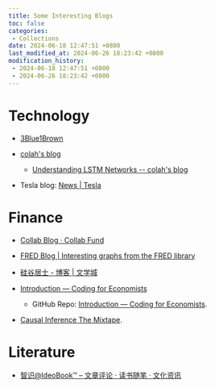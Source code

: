 ```yaml
---
title: Some Interesting Blogs
toc: false
categories:
 - Collections
date: 2024-06-18 12:47:51 +0800
last_modified_at: 2024-06-26 18:23:42 +0800
modification_history:
 - 2024-06-18 12:47:51 +0800
 - 2024-06-26 18:23:42 +0800
---
```


# Technology

- [3Blue1Brown](https://www.3blue1brown.com/)
- [colah's blog](https://colah.github.io/)
  - [Understanding LSTM Networks -- colah's blog](https://colah.github.io/posts/2015-08-Understanding-LSTMs/)

- Tesla blog: [News \| Tesla](https://www.tesla.com/blog)

# Finance

- [Collab Blog · Collab Fund](https://collabfund.com/blog/)
- [FRED Blog \| Interesting graphs from the FRED library](https://fredblog.stlouisfed.org/)
- [硅谷居士 - 博客 \| 文学城](https://blog.wenxuecity.com/myoverview/80634/)
- [Introduction — Coding for Economists](https://aeturrell.github.io/coding-for-economists/intro.html)
  - GitHub Repo: [Introduction — Coding for Economists](https://aeturrell.github.io/coding-for-economists/intro.html).

- [Causal Inference The Mixtape](https://mixtape.scunning.com/).

# Literature

- [智识@IdeoBook™ – 文章评论 · 读书随笔 · 文化资讯](http://www.ideobook.com/)
